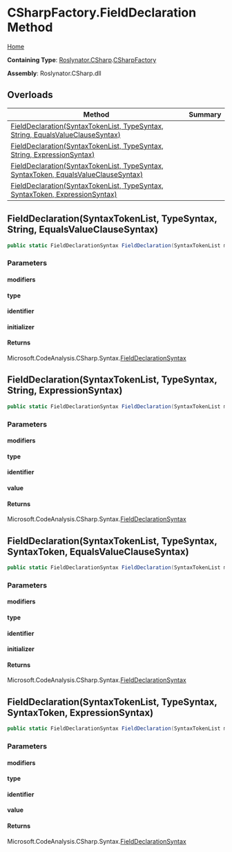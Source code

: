 # CSharpFactory\.FieldDeclaration Method

[Home](../../../../README.md)

**Containing Type**: [Roslynator.CSharp](../../README.md)\.[CSharpFactory](../README.md)

**Assembly**: Roslynator\.CSharp\.dll

## Overloads

| Method | Summary |
| ------ | ------- |
| [FieldDeclaration(SyntaxTokenList, TypeSyntax, String, EqualsValueClauseSyntax)](#Roslynator_CSharp_CSharpFactory_FieldDeclaration_Microsoft_CodeAnalysis_SyntaxTokenList_Microsoft_CodeAnalysis_CSharp_Syntax_TypeSyntax_System_String_Microsoft_CodeAnalysis_CSharp_Syntax_EqualsValueClauseSyntax_) | |
| [FieldDeclaration(SyntaxTokenList, TypeSyntax, String, ExpressionSyntax)](#Roslynator_CSharp_CSharpFactory_FieldDeclaration_Microsoft_CodeAnalysis_SyntaxTokenList_Microsoft_CodeAnalysis_CSharp_Syntax_TypeSyntax_System_String_Microsoft_CodeAnalysis_CSharp_Syntax_ExpressionSyntax_) | |
| [FieldDeclaration(SyntaxTokenList, TypeSyntax, SyntaxToken, EqualsValueClauseSyntax)](#Roslynator_CSharp_CSharpFactory_FieldDeclaration_Microsoft_CodeAnalysis_SyntaxTokenList_Microsoft_CodeAnalysis_CSharp_Syntax_TypeSyntax_Microsoft_CodeAnalysis_SyntaxToken_Microsoft_CodeAnalysis_CSharp_Syntax_EqualsValueClauseSyntax_) | |
| [FieldDeclaration(SyntaxTokenList, TypeSyntax, SyntaxToken, ExpressionSyntax)](#Roslynator_CSharp_CSharpFactory_FieldDeclaration_Microsoft_CodeAnalysis_SyntaxTokenList_Microsoft_CodeAnalysis_CSharp_Syntax_TypeSyntax_Microsoft_CodeAnalysis_SyntaxToken_Microsoft_CodeAnalysis_CSharp_Syntax_ExpressionSyntax_) | |

## FieldDeclaration\(SyntaxTokenList, TypeSyntax, String, EqualsValueClauseSyntax\)<a name="Roslynator_CSharp_CSharpFactory_FieldDeclaration_Microsoft_CodeAnalysis_SyntaxTokenList_Microsoft_CodeAnalysis_CSharp_Syntax_TypeSyntax_System_String_Microsoft_CodeAnalysis_CSharp_Syntax_EqualsValueClauseSyntax_"></a>

```csharp
public static FieldDeclarationSyntax FieldDeclaration(SyntaxTokenList modifiers, TypeSyntax type, string identifier, EqualsValueClauseSyntax initializer)
```

### Parameters

#### modifiers





#### type





#### identifier





#### initializer





#### Returns

Microsoft\.CodeAnalysis\.CSharp\.Syntax\.[FieldDeclarationSyntax](https://docs.microsoft.com/en-us/dotnet/api/microsoft.codeanalysis.csharp.syntax.fielddeclarationsyntax)

## FieldDeclaration\(SyntaxTokenList, TypeSyntax, String, ExpressionSyntax\)<a name="Roslynator_CSharp_CSharpFactory_FieldDeclaration_Microsoft_CodeAnalysis_SyntaxTokenList_Microsoft_CodeAnalysis_CSharp_Syntax_TypeSyntax_System_String_Microsoft_CodeAnalysis_CSharp_Syntax_ExpressionSyntax_"></a>

```csharp
public static FieldDeclarationSyntax FieldDeclaration(SyntaxTokenList modifiers, TypeSyntax type, string identifier, ExpressionSyntax value = null)
```

### Parameters

#### modifiers





#### type





#### identifier





#### value





#### Returns

Microsoft\.CodeAnalysis\.CSharp\.Syntax\.[FieldDeclarationSyntax](https://docs.microsoft.com/en-us/dotnet/api/microsoft.codeanalysis.csharp.syntax.fielddeclarationsyntax)

## FieldDeclaration\(SyntaxTokenList, TypeSyntax, SyntaxToken, EqualsValueClauseSyntax\)<a name="Roslynator_CSharp_CSharpFactory_FieldDeclaration_Microsoft_CodeAnalysis_SyntaxTokenList_Microsoft_CodeAnalysis_CSharp_Syntax_TypeSyntax_Microsoft_CodeAnalysis_SyntaxToken_Microsoft_CodeAnalysis_CSharp_Syntax_EqualsValueClauseSyntax_"></a>

```csharp
public static FieldDeclarationSyntax FieldDeclaration(SyntaxTokenList modifiers, TypeSyntax type, SyntaxToken identifier, EqualsValueClauseSyntax initializer)
```

### Parameters

#### modifiers





#### type





#### identifier





#### initializer





#### Returns

Microsoft\.CodeAnalysis\.CSharp\.Syntax\.[FieldDeclarationSyntax](https://docs.microsoft.com/en-us/dotnet/api/microsoft.codeanalysis.csharp.syntax.fielddeclarationsyntax)

## FieldDeclaration\(SyntaxTokenList, TypeSyntax, SyntaxToken, ExpressionSyntax\)<a name="Roslynator_CSharp_CSharpFactory_FieldDeclaration_Microsoft_CodeAnalysis_SyntaxTokenList_Microsoft_CodeAnalysis_CSharp_Syntax_TypeSyntax_Microsoft_CodeAnalysis_SyntaxToken_Microsoft_CodeAnalysis_CSharp_Syntax_ExpressionSyntax_"></a>

```csharp
public static FieldDeclarationSyntax FieldDeclaration(SyntaxTokenList modifiers, TypeSyntax type, SyntaxToken identifier, ExpressionSyntax value = null)
```

### Parameters

#### modifiers





#### type





#### identifier





#### value





#### Returns

Microsoft\.CodeAnalysis\.CSharp\.Syntax\.[FieldDeclarationSyntax](https://docs.microsoft.com/en-us/dotnet/api/microsoft.codeanalysis.csharp.syntax.fielddeclarationsyntax)

